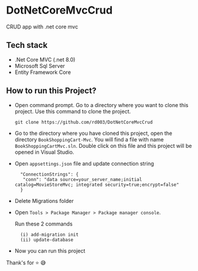 # DotNetCoreMvcCrud

CRUD app with .net core mvc

## Tech stack

- .Net Core MVC (.net 8.0)
- Microsoft Sql Server
- Entity Framework Core

## How to run this Project?

- Open command prompt. Go to a directory where you want to clone this project. Use this command to clone the project.
  
  `git clone https://github.com/rd003/DotNetCoreMvcCrud`
  
- Go to the directory where you have cloned this project, open the directory `BookShoppingCart-Mvc`. You will find a file with name `BookShoppingCartMvc.sln`. Double click on this file and this project will be opened in Visual Studio.

- Open `appsettings.json` file and update connection string
  
  ```
    "ConnectionStrings": {
     "conn": "data source=your_server_name;initial catalog=MovieStoreMvc; integrated security=true;encrypt=false"
    }
  ```

- Delete Migrations folder

- Open `Tools > Package Manager > Package manager console`.
  
  Run these 2 commands
  
  ```
    (i) add-migration init
    (ii) update-database
  ```

- Now you can run this project

Thank's for ⭐ 😅
